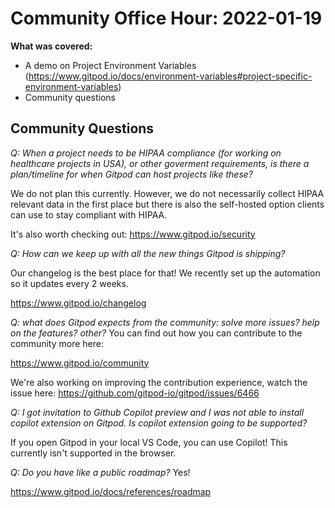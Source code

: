 # Community Office Hour: 2022-01-19

**What was covered:**

- A demo on Project Environment Variables (https://www.gitpod.io/docs/environment-variables#project-specific-environment-variables)
- Community questions

## Community Questions

_Q: When a project needs to be HIPAA compliance (for working on healthcare projects in USA), or other goverment requirements, is there a plan/timeline for when Gitpod can host projects like these?_

We do not plan this currently. However, we do not necessarily collect HIPAA relevant data in the first place but there is also the self-hosted option clients can use to stay compliant with HIPAA.

It's also worth checking out: https://www.gitpod.io/security

_Q: How can we keep up with all the new things Gitpod is shipping?_

Our changelog is the best place for that! We recently set up the automation so it updates every 2 weeks.

https://www.gitpod.io/changelog

_Q: what does Gitpod expects from the community: solve more issues? help on the features? other?_
You can find out how you can contribute to the community more here:

https://www.gitpod.io/community

We're also working on improving the contribution experience, watch the issue here:
https://github.com/gitpod-io/gitpod/issues/6466

_Q: I got invitation to Github Copilot preview and I was not able to install copilot extension on Gitpod. Is copilot extension going to be supported?_

If you open Gitpod in your local VS Code, you can use Copilot! This currently isn't supported in the browser.

_Q: Do you have like a public roadmap?_
Yes!

https://www.gitpod.io/docs/references/roadmap
